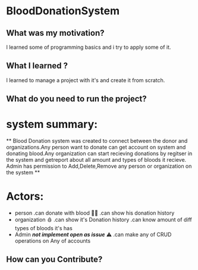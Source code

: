 # BloodDonationSystem
## What was my motivation?
  I learned some of programming basics and i try to apply some of it.
## What I learned ?
  I learned to manage a project with it's and create it from scratch.
## What do you need to run the project?





# system summary:
** Blood Donation system was created to connect between the donor and organizations.Any person want to 
donate can get account on system and donating blood.Any organization can start recieving donations
by regitser in the system and getreport about all amount and types of bloods it recieve.
Admin has permission to Add,Delete,Remove any person or organization on the system **

# Actors:
- person
  .can donate with blood :frowning_man:
  .can show his donation history
- organization :drop_of_blood:
  .can show it's Donation history
  .can know amount of diff types of bloods it's has
- Admin  ***not implement open as issue*** :warning:
  .can make any of CRUD operations on Any of accounts

## How can you Contribute?
